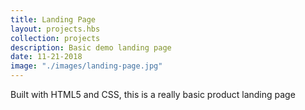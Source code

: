 ```yaml
---
title: Landing Page
layout: projects.hbs
collection: projects
description: Basic demo landing page 
date: 11-21-2018
image: "./images/landing-page.jpg"
---
```


Built with HTML5 and CSS, this is a really basic product landing page 
